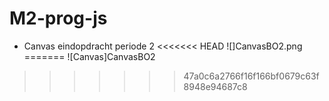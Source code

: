 # M2-prog-js
- Canvas eindopdracht periode 2
<<<<<<< HEAD
![]CanvasBO2.png
=======
![Canvas]CanvasBO2
>>>>>>> 47a0c6a2766f16f166bf0679c63f8948e94687c8
